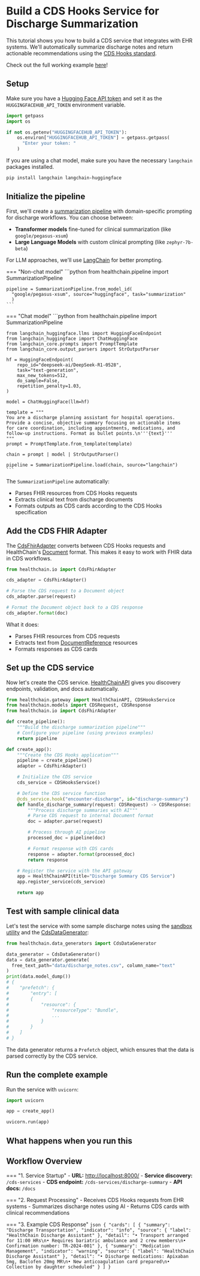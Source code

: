 # Build a CDS Hooks Service for Discharge Summarization

This tutorial shows you how to build a CDS service that integrates with EHR systems. We'll automatically summarize discharge notes and return actionable recommendations using the [CDS Hooks standard](https://cds-hooks.org/).

Check out the full working example [here](https://github.com/dotimplement/HealthChain/tree/main/cookbook/cds_discharge_summarizer_hf_chat.py)!

## Setup

Make sure you have a [Hugging Face API token](https://huggingface.co/docs/hub/security-tokens) and set it as the `HUGGINGFACEHUB_API_TOKEN` environment variable.

```python
import getpass
import os

if not os.getenv("HUGGINGFACEHUB_API_TOKEN"):
    os.environ["HUGGINGFACEHUB_API_TOKEN"] = getpass.getpass(
      "Enter your token: "
    )
```

If you are using a chat model, make sure you have the necessary `langchain` packages installed.

```bash
pip install langchain langchain-huggingface
```

## Initialize the pipeline

First, we'll create a [summarization pipeline](../reference/pipeline/pipeline.md) with domain-specific prompting for discharge workflows. You can choose between:

- **Transformer models** fine-tuned for clinical summarization (like `google/pegasus-xsum`)
- **Large Language Models** with custom clinical prompting (like `zephyr-7b-beta`)

For LLM approaches, we'll use [LangChain](https://python.langchain.com/docs/integrations/chat/huggingface/) for better prompting.

=== "Non-chat model"
    ```python
    from healthchain.pipeline import SummarizationPipeline

    pipeline = SummarizationPipeline.from_model_id(
      "google/pegasus-xsum", source="huggingface", task="summarization"
      )
    ```


=== "Chat model"
    ```python
    from healthchain.pipeline import SummarizationPipeline

    from langchain_huggingface.llms import HuggingFaceEndpoint
    from langchain_huggingface import ChatHuggingFace
    from langchain_core.prompts import PromptTemplate
    from langchain_core.output_parsers import StrOutputParser

    hf = HuggingFaceEndpoint(
        repo_id="deepseek-ai/DeepSeek-R1-0528",
        task="text-generation",
        max_new_tokens=512,
        do_sample=False,
        repetition_penalty=1.03,
    )

    model = ChatHuggingFace(llm=hf)

    template = """
    You are a discharge planning assistant for hospital operations.
    Provide a concise, objective summary focusing on actionable items
    for care coordination, including appointments, medications, and
    follow-up instructions. Format as bullet points.\n'''{text}'''
    """
    prompt = PromptTemplate.from_template(template)

    chain = prompt | model | StrOutputParser()

    pipeline = SummarizationPipeline.load(chain, source="langchain")
    ```

The `SummarizationPipeline` automatically:

- Parses FHIR resources from CDS Hooks requests
- Extracts clinical text from discharge documents
- Formats outputs as CDS cards according to the CDS Hooks specification

## Add the CDS FHIR Adapter

The [CdsFhirAdapter](../reference/pipeline/adapters/cdsfhiradapter.md) converts between CDS Hooks requests and HealthChain's [Document](../reference/pipeline/data_container.md) format. This makes it easy to work with FHIR data in CDS workflows.

```python
from healthchain.io import CdsFhirAdapter

cds_adapter = CdsFhirAdapter()

# Parse the CDS request to a Document object
cds_adapter.parse(request)

# Format the Document object back to a CDS response
cds_adapter.format(doc)
```

What it does:

- Parses FHIR resources from CDS requests
- Extracts text from [DocumentReference](https://www.hl7.org/fhir/documentreference.html) resources
- Formats responses as CDS cards

## Set up the CDS service

Now let's create the CDS service. [HealthChainAPI](../reference/gateway/api.md) gives you discovery endpoints, validation, and docs automatically.

```python
from healthchain.gateway import HealthChainAPI, CDSHooksService
from healthchain.models import CDSRequest, CDSResponse
from healthchain.io import CdsFhirAdapter

def create_pipeline():
    """Build the discharge summarization pipeline"""
    # Configure your pipeline (using previous examples)
    return pipeline

def create_app():
    """Create the CDS Hooks application"""
    pipeline = create_pipeline()
    adapter = CdsFhirAdapter()

    # Initialize the CDS service
    cds_service = CDSHooksService()

    # Define the CDS service function
    @cds_service.hook("encounter-discharge", id="discharge-summary")
    def handle_discharge_summary(request: CDSRequest) -> CDSResponse:
        """Process discharge summaries with AI"""
        # Parse CDS request to internal Document format
        doc = adapter.parse(request)

        # Process through AI pipeline
        processed_doc = pipeline(doc)

        # Format response with CDS cards
        response = adapter.format(processed_doc)
        return response

    # Register the service with the API gateway
    app = HealthChainAPI(title="Discharge Summary CDS Service")
    app.register_service(cds_service)

    return app
```


## Test with sample clinical data

Let's test the service with some sample discharge notes using the [sandbox utility](../reference/utilities/sandbox.md) and the [CdsDataGenerator](../reference/utilities/data_generator.md):

```python
from healthchain.data_generators import CdsDataGenerator

data_generator = CdsDataGenerator()
data = data_generator.generate(
  free_text_path="data/discharge_notes.csv", column_name="text"
)
print(data.model_dump())
# {
#    "prefetch": {
#        "entry": [
#        {
#            "resource": {
#                "resourceType": "Bundle",
#                ...
#            }
#        }
#    ]
# }
```

The data generator returns a `Prefetch` object, which ensures that the data is parsed correctly by the CDS service.

## Run the complete example

Run the service with `uvicorn`:

```python
import uvicorn

app = create_app()

uvicorn.run(app)
```

## What happens when you run this

## Workflow Overview

=== "1. Service Startup"
    - **URL:** [http://localhost:8000/](http://localhost:8000/)
    - **Service discovery:** `/cds-services`
    - **CDS endpoint:** `/cds-services/discharge-summary`
    - **API docs:** `/docs`

=== "2. Request Processing"
    - Receives CDS Hooks requests from EHR systems
    - Summarizes discharge notes using AI
    - Returns CDS cards with clinical recommendations

=== "3. Example CDS Response"
    ```json
    {
      "cards": [
        {
          "summary": "Discharge Transportation",
          "indicator": "info",
          "source": {
            "label": "HealthChain Discharge Assistant"
          },
          "detail": "• Transport arranged for 11:00 HRs\n• Requires bariatric ambulance and 2 crew members\n• Confirmation number: TR-2024-001"
        },
        {
          "summary": "Medication Management",
          "indicator": "warning",
          "source": {
            "label": "HealthChain Discharge Assistant"
          },
          "detail": "• Discharge medications: Apixaban 5mg, Baclofen 20mg MR\n• New anticoagulation card prepared\n• Collection by daughter scheduled"
        }
      ]
    }
    ```

